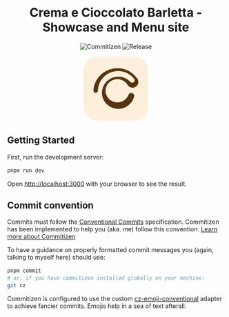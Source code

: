 <h1 align="center">Crema e Cioccolato Barletta - Showcase and Menu site</h1>

<p align="center">
  <img src="https://img.shields.io/badge/commitizen-friendly-brightgreen.svg" alt="Commitizen">
  <img src="https://img.shields.io/github/v/release/federicofrasca796/crema-cioccolato-bt?include_prereleases" alt="Release">
</p>

<p align="center">
  <img src="public/assets/cc_logo_color_bg.png" alt="Crema e Cioccolato logo" width="150px">
</p>

## Getting Started

First, run the development server:

```bash
pnpm run dev
```

Open [http://localhost:3000](http://localhost:3000) with your browser to see the result.

## Commit convention

Commits must follow the [Conventional Commits](https://www.conventionalcommits.org/en/v1.0.0/) specification.
Commitizen has been implemented to help you (aka. me) follow this convention. [Learn more about Commitizen](https://commitizen.github.io/cz-cli/)

To have a guidance on properly formatted commit messages you (again, talking to myself here) should use:

```bash
pnpm commit
# or, if you have commitizen installed globally on your machine:
git cz
```

Commitizen is configured to use the custom [cz-emoji-conventional](https://github.com/promet99/cz-emoji-conventional) adapter to achieve fancier commits. Emojis help in a sea of text afterall.
